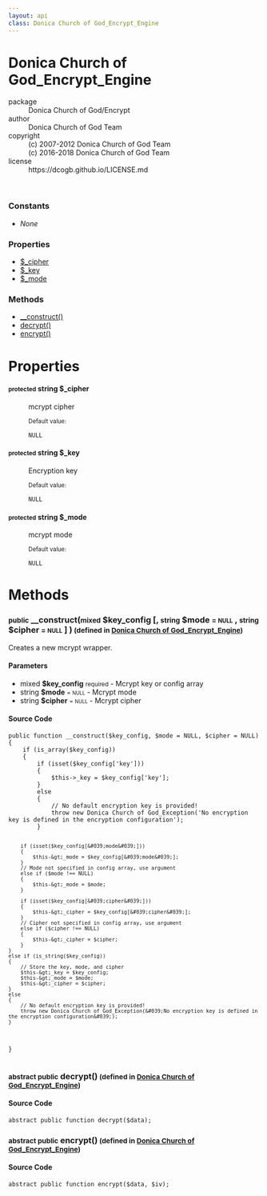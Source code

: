 ```yaml
---
layout: api
class: Donica Church of God_Encrypt_Engine
---
```

<h1>Donica Church of God_Encrypt_Engine</h1>
<p>
<i>
</i>
</p>
<dl class='tags'>
<dt>package</dt>
<dd>Donica Church of God/Encrypt</dd>
<dt>author</dt>
<dd>Donica Church of God Team</dd>
<dt>copyright</dt>
<dd>(c) 2007-2012 Donica Church of God Team</dd>
<dd>(c) 2016-2018 Donica Church of God Team</dd>
<dt>license</dt>
<dd>https://dcogb.github.io/LICENSE.md</dd>
</dl>
<br />
<div class='toc row d-none d-sm-flex d-md-flex d-lg-flex d-xl-flex'>
<div class='constants col-4'>
<h3>Constants</h3>
<ul>
<li>
<em>None</em>
</li>
</ul>
</div>
<div class='properties col-4'>
<h3>Properties</h3>
<ul>
<li>
<a href="#property-_cipher">$_cipher</a>
</li>
<li>
<a href="#property-_key">$_key</a>
</li>
<li>
<a href="#property-_mode">$_mode</a>
</li>
</ul>
</div>
<div class='methods col-4'>
<h3>Methods</h3>
<ul>
<li>
<a href="#__construct">__construct()</a>
</li>
<li>
<a href="#decrypt">decrypt()</a>
</li>
<li>
<a href="#encrypt">encrypt()</a>
</li>

</ul>
</div>
</div>
<h1 id='properties'>Properties</h1>
<div class='properties'>
<dl>
<dt>
<h4 id='property-_cipher'><small>protected</small>  <span class='blue'>string</span> $_cipher</h4>
</dt>
<dd>
 <p>mcrypt cipher</p>
</dd>
<dd>
 </dd>
<dd>
<small>Default value:</small>
<br />
 <pre class="debug"><small>NULL</small></pre></dd>
<dt>
<h4 id='property-_key'><small>protected</small>  <span class='blue'>string</span> $_key</h4>
</dt>
<dd>
 <p>Encryption key</p>
</dd>
<dd>
 </dd>
<dd>
<small>Default value:</small>
<br />
 <pre class="debug"><small>NULL</small></pre></dd>
<dt>
<h4 id='property-_mode'><small>protected</small>  <span class='blue'>string</span> $_mode</h4>
</dt>
<dd>
 <p>mcrypt mode</p>
</dd>
<dd>
 </dd>
<dd>
<small>Default value:</small>
<br />
 <pre class="debug"><small>NULL</small></pre></dd>
</dl>
</div>
<h1 id='methods'>Methods</h1>
<div class='methods'>

<div class='method'>
<h3 id="__construct"><small>public</small>  __construct(<small>mixed</small> <span class="param" title="Mcrypt key or config array">$key_config</span> [, <small>string</small> <span class="param" title="Mcrypt mode">$mode</span> <small>= <small>NULL</small></small> , <small>string</small> <span class="param" title="Mcrypt cipher">$cipher</span> <small>= <small>NULL</small></small> ] )<small> (defined in <a href='/documentation/api/Donica Church of God_Encrypt_Engine'>Donica Church of God_Encrypt_Engine</a>)</small></h3>
<div class='description'><p>Creates a new mcrypt wrapper.</p>
</div>
<h4>Parameters</h4>
<ul>
<li>
 <span class="blue">mixed </span><strong> $key_config</strong> <small>required</small> - Mcrypt key or config array</li>
<li>
 <span class="blue">string </span><strong> $mode</strong> <small> = <small>NULL</small></small> - Mcrypt mode</li>
<li>
 <span class="blue">string </span><strong> $cipher</strong> <small> = <small>NULL</small></small> - Mcrypt cipher</li>
</ul>
<div class="method-source">
<h4>Source Code</h4>
<pre>
<code class="language-php">public function __construct($key_config, $mode = NULL, $cipher = NULL)
{
	if (is_array($key_config))
	{
		if (isset($key_config[&#039;key&#039;]))
		{
			$this-&gt;_key = $key_config[&#039;key&#039;];
		}
		else
		{
			// No default encryption key is provided!
			throw new Donica Church of God_Exception(&#039;No encryption key is defined in the encryption configuration&#039;);
		}

		if (isset($key_config[&#039;mode&#039;]))
		{
			$this-&gt;_mode = $key_config[&#039;mode&#039;];
		}
		// Mode not specified in config array, use argument
		else if ($mode !== NULL)
		{
			$this-&gt;_mode = $mode;
		}
		
		if (isset($key_config[&#039;cipher&#039;]))
		{
			$this-&gt;_cipher = $key_config[&#039;cipher&#039;];
		}
		// Cipher not specified in config array, use argument
		else if ($cipher !== NULL)
		{
			$this-&gt;_cipher = $cipher;
		}
	}
	else if (is_string($key_config))
	{
		// Store the key, mode, and cipher
		$this-&gt;_key = $key_config;
		$this-&gt;_mode = $mode;
		$this-&gt;_cipher = $cipher;
	}
	else
	{
		// No default encryption key is provided!
		throw new Donica Church of God_Exception(&#039;No encryption key is defined in the encryption configuration&#039;);
	}
}</code>
</pre>
</div>
</div>

<div class='method'>
<h3 id="decrypt"><small>abstract public</small>  decrypt()<small> (defined in <a href='/documentation/api/Donica Church of God_Encrypt_Engine'>Donica Church of God_Encrypt_Engine</a>)</small></h3>
<div class='description'></div>
<div class="method-source">
<h4>Source Code</h4>
<pre>
<code class="language-php">abstract public function decrypt($data);</code>
</pre>
</div>
</div>

<div class='method'>
<h3 id="encrypt"><small>abstract public</small>  encrypt()<small> (defined in <a href='/documentation/api/Donica Church of God_Encrypt_Engine'>Donica Church of God_Encrypt_Engine</a>)</small></h3>
<div class='description'></div>
<div class="method-source">
<h4>Source Code</h4>
<pre>
<code class="language-php">abstract public function encrypt($data, $iv);</code>
</pre>
</div>
</div>
</div>